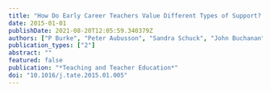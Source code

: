 ```yaml
---
title: "How Do Early Career Teachers Value Different Types of Support? A Scale-Adjusted Latent Class Choice Model"
date: 2015-01-01
publishDate: 2021-08-20T12:05:59.340379Z
authors: ["P Burke", "Peter Aubusson", "Sandra Schuck", "John Buchanan", "Anne Prescott"]
publication_types: ["2"]
abstract: ""
featured: false
publication: "*Teaching and Teacher Education*"
doi: "10.1016/j.tate.2015.01.005"
---
```


